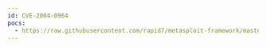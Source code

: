 ```yaml
---
id: CVE-2004-0964
pocs:
  - https://raw.githubusercontent.com/rapid7/metasploit-framework/master/modules/exploits/windows/fileformat/zinfaudioplayer221_pls.rb
---
```

